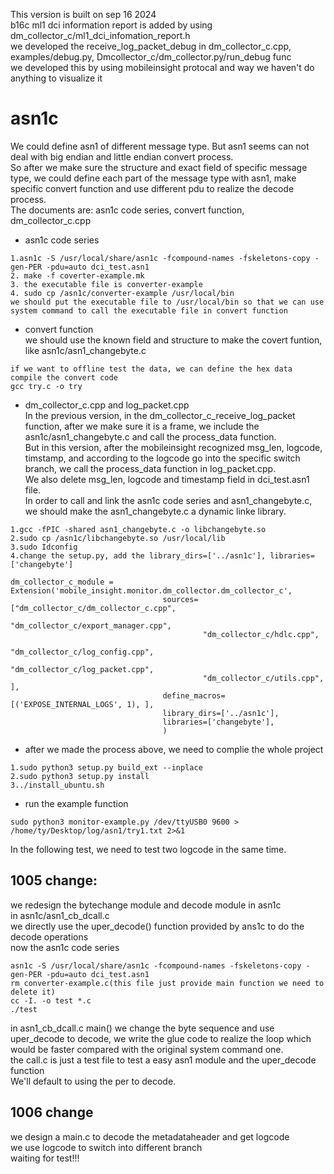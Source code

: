 This version is built on sep 16 2024  
b16c ml1 dci information report is added by using dm_collector_c/ml1_dci_infomation_report.h  
we developed the receive_log_packet_debug in dm_collector_c.cpp, examples/debug.py, Dmcollector_c/dm_collector.py/run_debug func  
we developed this by using mobileinsight protocal and way
we haven't do anything to visualize it  


# asn1c
We could define asn1 of different message type.
But asn1 seems can not deal with big endian and little endian convert process.  
So after we make sure the structure and exact field of specific message type, we could define each part of the message type with asn1, make specific convert function and use different pdu to realize the decode process.  
The documents are: asn1c code series, convert function, dm_collector_c.cpp  

- asn1c code series
```
1.asn1c -S /usr/local/share/asn1c -fcompound-names -fskeletons-copy -gen-PER -pdu=auto dci_test.asn1  
2. make -f coverter-example.mk  
3. the executable file is converter-example
4. sudo cp /asn1c/converter-example /usr/local/bin  
we should put the executable file to /usr/local/bin so that we can use system command to call the executable file in convert function
```

- convert function  
we should use the known field and structure to make the covert funtion, like asn1c/asn1_changebyte.c  
```
if we want to offline test the data, we can define the hex data compile the convert code  
gcc try.c -o try
```

- dm_collector_c.cpp and log_packet.cpp  
In the previous version, in the dm_collector_c_receive_log_packet function, after we make sure it is a frame, we include the asn1c/asn1_changebyte.c and call the process_data function.  
But in this version, after the mobileinsight recognized msg_len, logcode, timstamp, and according to the logcode go into the specific switch branch, we call the process_data function in log_packet.cpp.   
We also delete msg_len, logcode and timestamp field in dci_test.asn1 file.  
In order to call and link the asn1c code series and asn1_changebyte.c, we should make the asn1_changebyte.c a dynamic linke library.  
```
1.gcc -fPIC -shared asn1_changebyte.c -o libchangebyte.so  
2.sudo cp /asn1c/libchangebyte.so /usr/local/lib  
3.sudo Idconfig  
4.change the setup.py, add the library_dirs=['../asn1c'], libraries=['changebyte']
```
```
dm_collector_c_module = Extension('mobile_insight.monitor.dm_collector.dm_collector_c',
                                  sources=["dm_collector_c/dm_collector_c.cpp",
                                           "dm_collector_c/export_manager.cpp",
                                           "dm_collector_c/hdlc.cpp",
                                           "dm_collector_c/log_config.cpp",
                                           "dm_collector_c/log_packet.cpp",
                                           "dm_collector_c/utils.cpp", ],
                                  define_macros=[('EXPOSE_INTERNAL_LOGS', 1), ],
                                  library_dirs=['../asn1c'],
                                  libraries=['changebyte'],
                                  )
```
- after we made the process above, we need to complie the whole project
```
1.sudo python3 setup.py build_ext --inplace  
2.sudo python3 setup.py install  
3../install_ubuntu.sh  

```
- run the example function
```
sudo python3 monitor-example.py /dev/ttyUSB0 9600 > /home/ty/Desktop/log/asn1/try1.txt 2>&1
```

In the following test, we need to test two logcode in the same time.


## 1005 change:  
we redesign the bytechange module and decode module in asn1c  
in asn1c/asn1_cb_dcall.c  
we directly use the uper_decode() function provided by ans1c to do the decode operations  
now the asn1c code series
```
asn1c -S /usr/local/share/asn1c -fcompound-names -fskeletons-copy -gen-PER -pdu=auto dci_test.asn1  
rm converter-example.c(this file just provide main function we need to delete it)
cc -I. -o test *.c
./test
```
in asn1_cb_dcall.c main() we change the byte sequence and use uper_decode to decode, we write the glue code to realize the loop which would be faster compared with the original system command one.  
the call.c is just a test file to test a easy asn1 module and the uper_decode function  
We'll default to using the per to decode.


## 1006 change
we design a main.c to decode the metadataheader and get logcode  
we use logcode to switch into different branch  
waiting for test!!!
